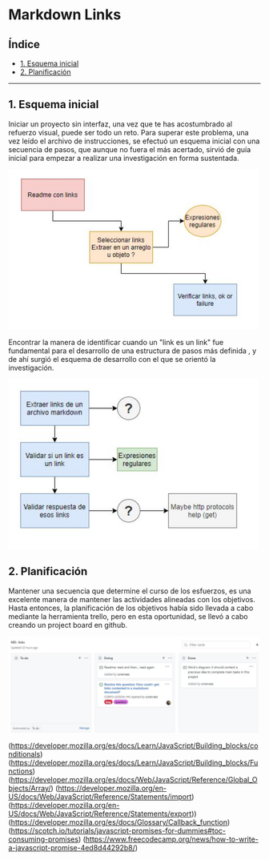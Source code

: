 # Markdown Links

## Índice

* [1. Esquema inicial](#1-Esquema-inicial)
* [2. Planificación](#2-Planificación)

***

## 1. Esquema inicial
Iniciar un proyecto sin interfaz, una vez que te has acostumbrado al refuerzo visual, puede ser todo un reto.
Para superar este problema, una vez leído el archivo de instrucciones, se efectuó un esquema inicial con una secuencia de pasos, que aunque no fuera el más acertado, sirvió de guía inicial para empezar a realizar una investigación en forma sustentada.

<img src ='firstDiagram.JPG' width = 500px>

Encontrar la manera de identificar cuando un "link es un link" fue fundamental para el desarrollo de una estructura de pasos más definida , y de ahí surgió el esquema de desarrollo con el que se orientó la investigación.

<img src ='StepsDiagram.JPG' width = 500px>

## 2. Planificación
Mantener una secuencia que determine el curso de los esfuerzos, es una excelente manera de mantener las actividades alineadas con los objetivos.
Hasta entonces, la planificación de los objetivos había sido llevada a cabo mediante la herramienta trello, pero en esta oportunidad, se llevó a cabo creando un project board en github.

<img src ='projectBoard.JPG' width = 500px>

(https://developer.mozilla.org/es/docs/Learn/JavaScript/Building_blocks/conditionals)
(https://developer.mozilla.org/es/docs/Learn/JavaScript/Building_blocks/Functions)
(https://developer.mozilla.org/es/docs/Web/JavaScript/Reference/Global_Objects/Array/)
(https://developer.mozilla.org/en-US/docs/Web/JavaScript/Reference/Statements/import)
(https://developer.mozilla.org/en-US/docs/Web/JavaScript/Reference/Statements/export))
(https://developer.mozilla.org/es/docs/Glossary/Callback_function)
(https://scotch.io/tutorials/javascript-promises-for-dummies#toc-consuming-promises)
(https://www.freecodecamp.org/news/how-to-write-a-javascript-promise-4ed8d44292b8/)

